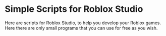 # Simple Scripts for Roblox Studio
Here are scripts for Roblox Studio, to help you develop your Roblox games. Here there are only small programs that you can use for free as you wish.
